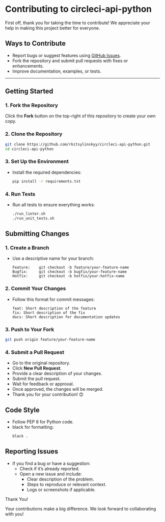# Contributing to circleci-api-python

First off, thank you for taking the time to contribute! 
We appreciate your help in making this project better for everyone.

## Ways to Contribute
- Report bugs or suggest features using [GitHub Issues](https://docs.github.com/en/issues/tracking-your-work-with-issues/using-issues/creating-an-issue).
- Fork the repository and submit pull requests with fixes or enhancements.
- Improve documentation, examples, or tests.

---

## Getting Started

### 1. Fork the Repository
Click the **Fork** button on the top-right of this repository to create your own copy.

### 2. Clone the Repository
```bash
git clone https://github.com/rkitsylinskyy/circleci-api-python.git
cd circleci-api-python
```

### 3. Set Up the Environment
- Install the required dependencies:
    ```bash
    pip install -r requirements.txt
    ```

### 4. Run Tests
- Run all tests to ensure everything works:
    ```bash
    ./run_linter.sh
    ./run_unit_tests.sh
    ```

## Submitting Changes

### 1. Create a Branch
- Use a descriptive name for your branch:
    ```
    Feature:    git checkout -b feature/your-feature-name
    Bugfix:     git checkout -b bugfix/your-feature-name
    Hotfix:     git checkout -b hotfix/your-hotfix-name
    ```

### 2.	Commit Your Changes
- Follow this format for commit messages:
    ```
    feat: Short description of the feature
    fix: Short description of the fix
    docs: Short description for documentation updates
    ```

### 3.	Push to Your Fork
```bash
git push origin feature/your-feature-name
```

### 4.	Submit a Pull Request
- Go to the original repository.
- Click **New Pull Request**.
- Provide a clear description of your changes.
- Submit the pull request.
- Wait for feedback or approval.
- Once approved, the changes will be merged.
- Thank you for your contribution! 😊

## Code Style
- Follow PEP 8 for Python code.
- black for formatting:
    ```bash
    black .
    ```

## Reporting Issues
- If you find a bug or have a suggestion:
  - Check if it’s already reported. 
  - Open a new issue and include:
    - Clear description of the problem. 
    - Steps to reproduce or relevant context. 
    - Logs or screenshots if applicable.

Thank You!

Your contributions make a big difference. 
We look forward to collaborating with you!